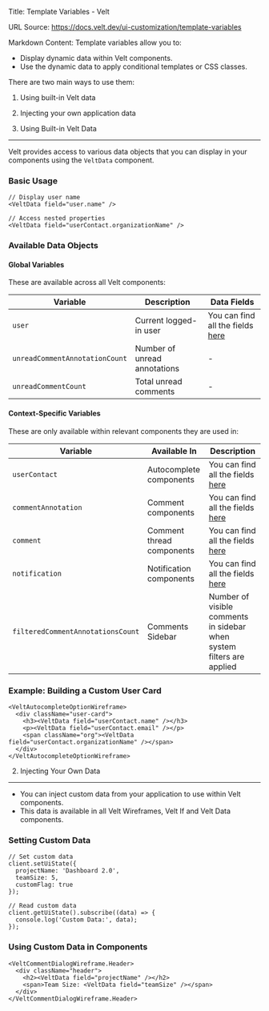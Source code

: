 Title: Template Variables - Velt

URL Source: https://docs.velt.dev/ui-customization/template-variables

Markdown Content:
Template variables allow you to:

*   Display dynamic data within Velt components.
*   Use the dynamic data to apply conditional templates or CSS classes.

There are two main ways to use them:

1.   Using built-in Velt data
2.   Injecting your own application data

1. Using Built-in Velt Data
---------------------------

Velt provides access to various data objects that you can display in your components using the `VeltData` component.

### Basic Usage

```
// Display user name
<VeltData field="user.name" />

// Access nested properties
<VeltData field="userContact.organizationName" />
```

### Available Data Objects

#### Global Variables

These are available across all Velt components:

| Variable | Description | Data Fields |
| --- | --- | --- |
| `user` | Current logged-in user | You can find all the fields [here](https://docs.velt.dev/api-reference/sdk/models/data-models#user) |
| `unreadCommentAnnotationCount` | Number of unread annotations | - |
| `unreadCommentCount` | Total unread comments | - |

#### Context-Specific Variables

These are only available within relevant components they are used in:

| Variable | Available In | Description |
| --- | --- | --- |
| `userContact` | Autocomplete components | You can find all the fields [here](https://docs.velt.dev/api-reference/sdk/models/data-models#user) |
| `commentAnnotation` | Comment components | You can find all the fields [here](https://docs.velt.dev/api-reference/sdk/models/data-models#commentannotation) |
| `comment` | Comment thread components | You can find all the fields [here](https://docs.velt.dev/api-reference/sdk/models/data-models#comment) |
| `notification` | Notification components | You can find all the fields [here](https://docs.velt.dev/api-reference/sdk/models/data-models#notification) |
| `filteredCommentAnnotationsCount` | Comments Sidebar | Number of visible comments in sidebar when system filters are applied |

### Example: Building a Custom User Card

```
<VeltAutocompleteOptionWireframe>
  <div className="user-card">
    <h3><VeltData field="userContact.name" /></h3>
    <p><VeltData field="userContact.email" /></p>
    <span className="org"><VeltData field="userContact.organizationName" /></span>
  </div>
</VeltAutocompleteOptionWireframe>
```

2. Injecting Your Own Data
--------------------------

*   You can inject custom data from your application to use within Velt components.
*   This data is available in all Velt Wireframes, Velt If and Velt Data components.

### Setting Custom Data

```
// Set custom data
client.setUiState({
  projectName: 'Dashboard 2.0',
  teamSize: 5,
  customFlag: true
});

// Read custom data
client.getUiState().subscribe((data) => {
  console.log('Custom Data:', data);
});
```

### Using Custom Data in Components

```
<VeltCommentDialogWireframe.Header>
  <div className="header">
    <h2><VeltData field="projectName" /></h2>
    <span>Team Size: <VeltData field="teamSize" /></span>
  </div>
</VeltCommentDialogWireframe.Header>
```
